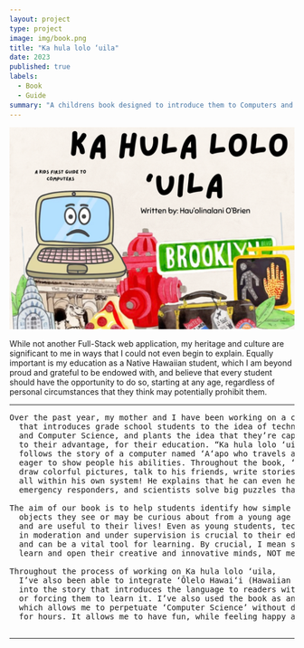 ```yaml
---
layout: project
type: project
image: img/book.png
title: "Ka hula lolo ‘uila"
date: 2023
published: true
labels:
  - Book
  - Guide
summary: "A childrens book designed to introduce them to Computers and Technology."
---
```


<img class="img-fluid" src="../img/yay.png">

While not another Full-Stack web application, my heritage and culture are significant to me in ways
that I could not even begin to explain. Equally important is my education as a Native Hawaiian student,
which I am beyond proud and grateful to be endowed with, and believe that every student should have the
opportunity to do so, starting at any age, regardless of personal circumstances that they think may potentially prohibit them.
<hr>

<pre>
Over the past year, my mother and I have been working on a children’s book 
  that introduces grade school students to the idea of technology, computers,
  and Computer Science, and plants the idea that they’re capable of using technology 
  to their advantage, for their education. “Ka hula lolo ‘uila” or, the dancing computer,
  follows the story of a computer named ʻAʻapo who travels and dances his way across the world,
  eager to show people his abilities. Throughout the book, ʻAʻapo goes along showing everyone how he can play fun games,
  draw colorful pictures, talk to his friends, write stories, and store important documents and information,
  all within his own system! He explains that he can even help doctors,
  emergency responders, and scientists solve big puzzles that help them do their jobs to make the world a better place.

The aim of our book is to help students identify how simple items and 
  objects they see or may be curious about from a young age are useful to the real world,
  and are useful to their lives! Even as young students, technology, 
  in moderation and under supervision is crucial to their education
  and can be a vital tool for learning. By crucial, I mean significantly impactful to 
  learn and open their creative and innovative minds, NOT merely throwing them on an iPad senselessly for hours. 

Throughout the process of working on Ka hula lolo ‘uila, 
  I’ve also been able to integrate ʻŌlelo Hawaiʻi (Hawaiian language) 
  into the story that introduces the language to readers without pushing it onto them,
  or forcing them to learn it. I’ve also used the book as an opportunity to open my own creative outlet, 
  which allows me to perpetuate ‘Computer Science’ without directly programming or looking at lines of code
  for hours. It allows me to have fun, while feeling happy about potentially educating others through my book. 

</pre>

<hr>

